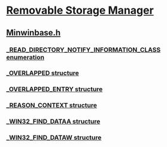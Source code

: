 # [Removable Storage Manager](../_fs/index.md)
## [Minwinbase.h](index.md)
### [_READ_DIRECTORY_NOTIFY_INFORMATION_CLASS enumeration](../minwinbase/ne-minwinbase-_read_directory_notify_information_class.md)
### [_OVERLAPPED structure](../minwinbase/ns-minwinbase-_overlapped.md)
### [_OVERLAPPED_ENTRY structure](../minwinbase/ns-minwinbase-_overlapped_entry.md)
### [_REASON_CONTEXT structure](../minwinbase/ns-minwinbase-_reason_context.md)
### [_WIN32_FIND_DATAA structure](../minwinbase/ns-minwinbase-_win32_find_dataa.md)
### [_WIN32_FIND_DATAW structure](../minwinbase/ns-minwinbase-_win32_find_dataw.md)

